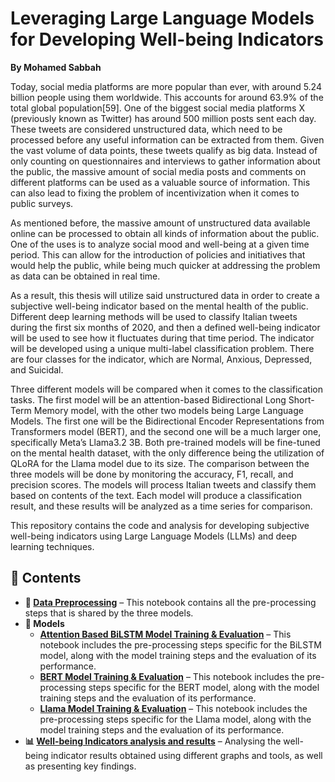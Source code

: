 # Leveraging Large Language Models for Developing Well-being Indicators  
**By Mohamed Sabbah**  

Today, social media platforms are more popular than ever, with around 5.24 billion people using them worldwide. This accounts for around 63.9% of the total global population[59]. One of the biggest social media platforms X (previously known as Twitter) has around 500 million posts sent each day. These tweets are considered unstructured data, which need to be processed before any useful information can be extracted from them. Given the vast volume of data points, these tweets qualify as big data. Instead of only counting on questionnaires and interviews to gather information about the public, the massive amount of social media posts and comments on different platforms can be used as a valuable source of information. This can also lead to fixing the problem of incentivization when it comes to public surveys.

As mentioned before, the massive amount of unstructured data available online can be processed to obtain all kinds of information about the public. One of the uses is to analyze social mood and well-being at a given time period. This can allow for the introduction of policies and initiatives that would help the public, while being much quicker at addressing the problem as data can be obtained in real time.

As a result, this thesis will utilize said unstructured data in order to create a subjective well-being indicator based on the mental health of the public. Different deep learning methods will be used to classify Italian tweets during the first six months of 2020, and then a defined well-being indicator will be used to see how it fluctuates during that time period. The indicator will be developed using a unique multi-label classification problem. There are four classes for the indicator, which are Normal, Anxious, Depressed, and Suicidal.

Three different models will be compared when it comes to the classification tasks. The first model will be an attention-based Bidirectional Long Short-Term Memory model, with the other two models being Large Language Models. The first one will be the Bidirectional Encoder Representations from Transformers model (BERT), and the second one will be a much larger one, specifically Meta’s Llama3.2 3B. Both pre-trained models will be fine-tuned on the mental health dataset, with the only difference being the utilization of QLoRA for the Llama model due to its size. The comparison between the three models will be done by monitoring the accuracy, F1, recall, and precision scores. The models will process Italian tweets and classify them based on contents of the text. Each model will produce a classification result, and these results will be analyzed as a time series for comparison.

This repository contains the code and analysis for developing subjective well-being indicators using Large Language Models (LLMs) and deep learning techniques.  

## 📂 Contents  
- **📝 [Data Preprocessing](https://github.com/masabbah-97/Data-Science-Portfolio/blob/main/Thesis/Data%20Pre-processing.ipynb)** – This notebook contains all the pre-processing steps that is shared by the three models.
- **🤖 Models**
  - **[Attention Based BiLSTM Model Training & Evaluation](https://github.com/masabbah-97/Data-Science-Portfolio/blob/main/Thesis/AttnBiLSTM.ipynb)** – This notebook includes the pre-processing steps specific for the BiLSTM model, along with the model training steps and the evaluation of its performance.
  - **[BERT Model Training & Evaluation](https://github.com/masabbah-97/Thesis-mental-health/blob/main/Italian%20thesis/Bert.ipynb)** – This notebook includes the pre-processing steps specific for the BERT model, along with the model training steps and the evaluation of its performance.
  - **[Llama Model Training & Evaluation](https://github.com/masabbah-97/Data-Science-Portfolio/blob/main/Thesis/LLama3B%20italian.ipynb)** – This notebook includes the pre-processing steps specific for the Llama model, along with the model training steps and the evaluation of its performance.
- **📊 [Well-being Indicators analysis and results](https://github.com/masabbah-97/Data-Science-Portfolio/blob/main/Thesis/Indicators.ipynb)** – Analysing the well-being indicator results obtained using different graphs and tools, as well as presenting key findings.  
